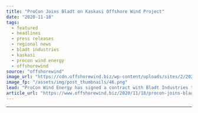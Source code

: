 ```yaml
---
title: "ProCon Joins Bladt on Kaskasi Offshore Wind Project"
date: "2020-11-18"
tags: 
  - featured
  - headlines
  - press releases
  - regional news
  - bladt industries
  - kaskasi
  - procon wind energy
  - offshorewind
source: "offshorewind"
image_url: "https://cdn.offshorewind.biz/wp-content/uploads/sites/2/2020/11/18152004/ProCon-Joins-Bladt-on-Kaskasi-Offshore-Wind-Project.png"
image_fp: "/assets/img/post_thumbnails/46.png"
lead: "ProCon Wind Energy has signed a contract with Bladt Industries to provide the electrical"
article_url: "https://www.offshorewind.biz/2020/11/18/procon-joins-bladt-on-kaskasi-offshore-wind-project/"
---
```


---
